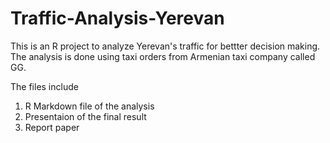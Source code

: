 # Traffic-Analysis-Yerevan
This is an R project to analyze Yerevan's traffic for bettter decision making. The analysis is done using taxi orders from Armenian taxi company called GG. 
<p> The files include </p>


1. R Markdown file of the analysis
2. Presentaion of the final result
3. Report paper
